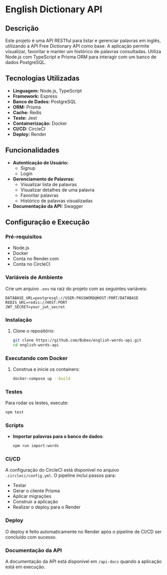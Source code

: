 
# English Dictionary API

## Descrição

Este projeto é uma API RESTful para listar e gerenciar palavras em inglês, utilizando a API Free Dictionary API como base. A aplicação permite visualizar, favoritar e manter um histórico de palavras consultadas. Utiliza Node.js com TypeScript e Prisma ORM para interagir com um banco de dados PostgreSQL.

## Tecnologias Utilizadas

- **Linguagem:** Node.js, TypeScript
- **Framework:** Express
- **Banco de Dados:** PostgreSQL
- **ORM:** Prisma
- **Cache:** Redis
- **Teste:** Jest
- **Containerização:** Docker
- **CI/CD:** CircleCI
- **Deploy:** Render

## Funcionalidades

- **Autenticação de Usuário:**
  - Signup
  - Login
- **Gerenciamento de Palavras:**
  - Visualizar lista de palavras
  - Visualizar detalhes de uma palavra
  - Favoritar palavras
  - Histórico de palavras visualizadas
- **Documentação da API:** Swagger

## Configuração e Execução

### Pré-requisitos

- Node.js
- Docker
- Conta no Render.com
- Conta no CircleCI

### Variáveis de Ambiente

Crie um arquivo `.env` na raiz do projeto com as seguintes variáveis:

```env
DATABASE_URL=postgresql://USER:PASSWORD@HOST:PORT/DATABASE
REDIS_URL=redis://HOST:PORT
JWT_SECRET=your_jwt_secret
```

### Instalação

1. Clone o repositório:
   ```bash
   git clone https://github.com/Bubex/english-words-api.git
   cd english-words-api
   ```

### Executando com Docker

1. Construa e inicie os containers:
   ```bash
   docker-compose up --build
   ```

### Testes

Para rodar os testes, execute:
```bash
npm test
```

### Scripts

- **Importar palavras para o banco de dados**:
  ```bash
  npm run import:words
  ```

### CI/CD

A configuração do CircleCI está disponível no arquivo `.circleci/config.yml`. O pipeline inclui passos para:

- Testar
- Gerar o cliente Prisma
- Aplicar migrações
- Construir a aplicação
- Realizar o deploy para o Render

### Deploy

O deploy é feito automaticamente no Render após o pipeline de CI/CD ser concluído com sucesso.

### Documentação da API

A documentação da API está disponível em `/api-docs` quando a aplicação está em execução.
